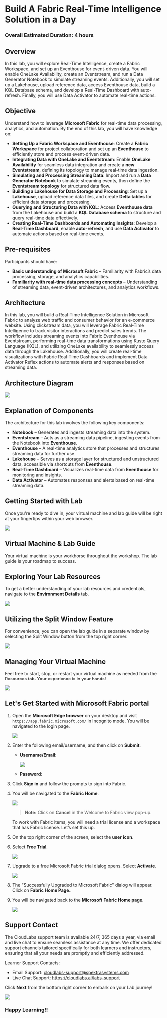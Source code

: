 
# Build A Fabric Real-Time Intelligence Solution in a Day 
### Overall Estimated Duration: 4 hours
## Overview

In this lab, you will explore Real-Time Intelligence, create a Fabric Workspace, and set up an Eventhouse for event-driven data. You will enable OneLake Availability, create an Eventstream, and run a Data Generator Notebook to simulate streaming events. Additionally, you will set up a Lakehouse, upload reference data, access Eventhouse data, build a KQL Database schema, and develop a Real-Time Dashboard with auto-refresh. Finally, you will use Data Activator to automate real-time actions.

## Objective  

Understand how to leverage **Microsoft Fabric** for real-time data processing, analytics, and automation. By the end of this lab, you will have knowledge on:  

- **Setting Up a Fabric Workspace and Eventhouse**: Create a **Fabric Workspace** for project collaboration and set up an **Eventhouse** to efficiently store and process event-driven data.  
- **Integrating Data with OneLake and Eventstream**: Enable **OneLake Availability** for seamless data integration and create a **new Eventstream**, defining its topology to manage real-time data ingestion.  
- **Simulating and Processing Streaming Data**: Import and run a **Data Generator Notebook** to simulate streaming events, then define the **Eventstream topology** for structured data flow.  
- **Building a Lakehouse for Data Storage and Processing**: Set up a **Lakehouse**, upload reference data files, and create **Delta tables** for efficient data storage and processing.  
- **Querying and Structuring Data with KQL**: Access **Eventhouse data** from the Lakehouse and build a **KQL Database schema** to structure and query real-time data effectively.  
- **Creating Real-Time Dashboards and Automating Insights**: Develop a **Real-Time Dashboard**, enable **auto-refresh**, and use **Data Activator** to automate actions based on real-time events.  

## Pre-requisites

Participants should have:  

- **Basic understanding of Microsoft Fabric** – Familiarity with Fabric’s data processing, storage, and analytics capabilities.  
- **Familiarity with real-time data processing concepts** – Understanding of streaming data, event-driven architectures, and analytics workflows.  

## Architecture

In this lab, you will build a Real-Time Intelligence Solution in Microsoft Fabric to analyze web traffic and consumer behavior for an e-commerce website. Using clickstream data, you will leverage Fabric Real-Time Intelligence to track visitor interactions and predict sales trends. The workflow includes streaming events into Fabric Eventhouse via Eventstream, performing real-time data transformations using Kusto Query Language (KQL), and utilizing OneLake availability to seamlessly access data through the Lakehouse. Additionally, you will create real-time visualizations with Fabric Real-Time Dashboards and implement Data Activator Reflex actions to automate alerts and responses based on streaming data.

## Architecture Diagram

![](media/architecture.png)

## Explanation of Components

The architecture for this lab involves the following key components:

- **Notebook** – Generates and ingests streaming data into the system.  
- **Eventstream** – Acts as a streaming data pipeline, ingesting events from the Notebook into **Eventhouse**.  
- **Eventhouse** – A real-time analytics store that processes and structures streaming data for further use.  
- **Lakehouse** – Serves as a storage layer for structured and unstructured data, accessible via shortcuts from **Eventhouse**.  
- **Real-Time Dashboard** – Visualizes real-time data from **Eventhouse** for monitoring and insights.  
- **Data Activator** – Automates responses and alerts based on real-time streaming data.  

## Getting Started with Lab
Once you're ready to dive in, your virtual machine and lab guide will be right at your fingertips within your web browser.

![](media/getting-started-1upd.png)

## Virtual Machine & Lab Guide
Your virtual machine is your workhorse throughout the workshop. The lab guide is your roadmap to success.

## Exploring Your Lab Resources
To get a better understanding of your lab resources and credentials, navigate to the **Environment Details** tab.

![](media/getting-started-2upd.png)

## Utilizing the Split Window Feature
For convenience, you can open the lab guide in a separate window by selecting the Split Window button from the top right corner.

![](media/getting-started-3upd.png)

## Managing Your Virtual Machine
Feel free to start, stop, or restart your virtual machine as needed from the Resources tab. Your experience is in your hands!

![](media/getting-started-5upd.png)

## Let's Get Started with Microsoft Fabric portal
 
1. Open the **Microsoft Edge browser** on your desktop and visit `https://app.fabric.microsoft.com/` in Incognito mode. You will be navigated to the login page.

    ![](media/image029.png)


1. Enter the following email/username, and then click on **Submit**.  

    - **Username/Email**:<inject key="AzureAdUserEmail"></inject>

      ![](media/image6.png)

    - **Password**:<inject key="AzureAdUserPassword"></inject> 

1. Click **Sign in** and follow the prompts to sign into Fabric.

1. You will be navigated to the **Fabric Home**.

    ![](media/image10upd.png)
    > **Note:** Click on **Cancel** in the Welcome to Fabric view pop-up.

    To work with Fabric items, you will need a trial license and a workspace that has Fabric license. Let’s set this up.

1. On the top right corner of the screen, select the **user** **icon**.

1. Select **Free Trial**.

    ![](media/image11upd1.png)

1. Upgrade to a free Microsoft Fabric trial dialog opens. Select **Activate**.

    ![](media/image12upd1.png)

1. The "Successfully Upgraded to Microsoft Fabric" dialog will appear. Click on **Fabric Home Page**..      

1. You will be navigated back to the **Microsoft** **Fabric Home page**.

    ![](media/image10upd.png)

## Support Contact

The CloudLabs support team is available 24/7, 365 days a year, via email and live chat to ensure seamless assistance at any time. We offer dedicated support channels tailored specifically for both learners and instructors, ensuring that all your needs are promptly and efficiently addressed.

Learner Support Contacts:

- Email Support: cloudlabs-support@spektrasystems.com
- Live Chat Support: https://cloudlabs.ai/labs-support

Click **Next** from the bottom right corner to embark on your Lab journey!

![](media/up4.png)

### Happy Learning!!

